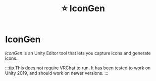 ﻿---
title: ⭐ IconGen
---

# IconGen

*IconGen* is an Unity Editor tool that lets you capture icons and generate icons.

:::tip
This does not require VRChat to run. It has been tested to work on Unity 2019, and should work on newer versions.
:::